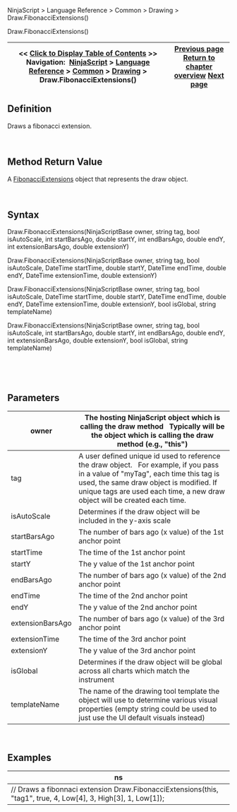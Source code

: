 ﻿


NinjaScript \> Language Reference \> Common \> Drawing \> Draw.FibonacciExtensions()






















Draw.FibonacciExtensions()







| \<\< [Click to Display Table of Contents](draw_fibonacciextensions.md) \>\> **Navigation:**     [NinjaScript](ninjascript-1.md) \> [Language Reference](language_reference_wip-1.md) \> [Common](common-1.md) \> [Drawing](drawing-1.md) \> Draw.FibonacciExtensions() | [Previous page](fibonaccicircle-1.md) [Return to chapter overview](drawing-1.md) [Next page](fibonacciextensions-1.md) |
| --- | --- |











## Definition


Draws a fibonacci extension.


 


## Method Return Value


A [FibonacciExtensions](fibonacciextensions-1.md) object that represents the draw object.


 


## Syntax


Draw.FibonacciExtensions(NinjaScriptBase owner, string tag, bool isAutoScale, int startBarsAgo, double startY, int endBarsAgo, double endY, int extensionBarsAgo, double extensionY)  

Draw.FibonacciExtensions(NinjaScriptBase owner, string tag, bool isAutoScale, DateTime startTime, double startY, DateTime endTime, double endY, DateTime extensionTime, double extensionY)  

Draw.FibonacciExtensions(NinjaScriptBase owner, string tag, bool isAutoScale, DateTime startTime, double startY, DateTime endTime, double endY, DateTime extensionTime, double extensionY, bool isGlobal, string templateName)  

Draw.FibonacciExtensions(NinjaScriptBase owner, string tag, bool isAutoScale, int startBarsAgo, double startY, int endBarsAgo, double endY, int extensionBarsAgo, double extensionY, bool isGlobal, string templateName)


   

 


## Parameters




| owner | The hosting NinjaScript object which is calling the draw method   Typically will be the object which is calling the draw method (e.g., "this") |
| --- | --- |
| tag | A user defined unique id used to reference the draw object.    For example, if you pass in a value of "myTag", each time this tag is used, the same draw object is modified. If unique tags are used each time, a new draw object will be created each time. |
| isAutoScale | Determines if the draw object will be included in the y\-axis scale |
| startBarsAgo | The number of bars ago (x value) of the 1st anchor point |
| startTime | The time of the 1st anchor point |
| startY | The y value of the 1st anchor point |
| endBarsAgo | The number of bars ago (x value) of the 2nd anchor point |
| endTime | The time of the 2nd anchor point |
| endY | The y value of the 2nd anchor point |
| extensionBarsAgo | The number of bars ago (x value) of the 3rd anchor point |
| extensionTime | The time of the 3rd anchor point |
| extensionY | The y value of the 3rd anchor point |
| isGlobal | Determines if the draw object will be global across all charts which match the instrument |
| templateName | The name of the drawing tool template the object will use to determine various visual properties (empty string could be used to just use the UI default visuals instead) |



 


## 


## Examples




| ns |
| --- |
| // Draws a fibonnaci extension Draw.FibonacciExtensions(this, "tag1", true, 4, Low\[4], 3, High\[3], 1, Low\[1]); |









